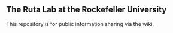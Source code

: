 ## The Ruta Lab at the Rockefeller University

This repository is for public information sharing via the wiki. 
